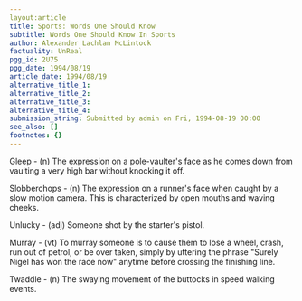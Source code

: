 ```yaml
---
layout:article
title: Sports: Words One Should Know
subtitle: Words One Should Know In Sports
author: Alexander Lachlan McLintock
factuality: UnReal
pgg_id: 2U75
pgg_date: 1994/08/19
article_date: 1994/08/19
alternative_title_1: 
alternative_title_2: 
alternative_title_3: 
alternative_title_4: 
submission_string: Submitted by admin on Fri, 1994-08-19 00:00
see_also: []
footnotes: {}
---
```

<div>
<p>Gleep - (n) The expression on a pole-vaulter's face as he comes down from vaulting a very high bar without knocking it off.</p>
<p>Slobberchops - (n) The expression on a runner's face when caught by a slow motion camera. This is characterized by open mouths and waving cheeks.</p>
<p>Unlucky - (adj) Someone shot by the starter's pistol.</p>
<p>Murray - (vt) To murray someone is to cause them to lose a wheel, crash, run out of petrol, or be over taken, simply by uttering the phrase "Surely Nigel has won the race now" anytime before crossing the finishing line.</p>
<p>Twaddle - (n) The swaying movement of the buttocks in speed walking events. <!--Amazon_CLS_IM_END--></p>
</div>

